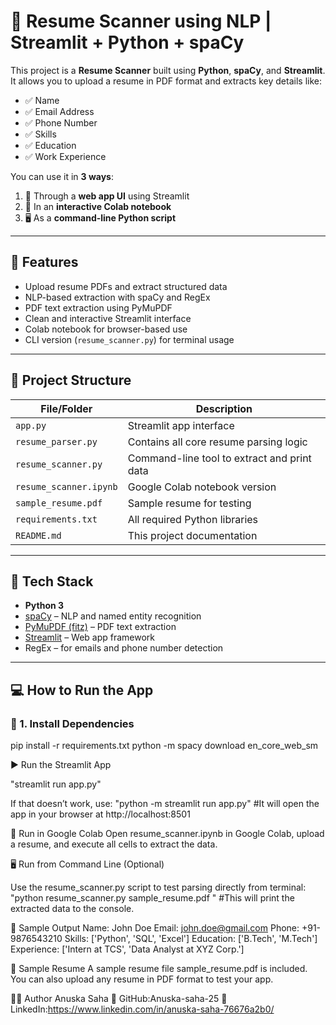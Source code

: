 # 📄 Resume Scanner using NLP | Streamlit + Python + spaCy

This project is a **Resume Scanner** built using **Python**, **spaCy**, and **Streamlit**. It allows you to upload a resume in PDF format and extracts key details like:

- ✅ Name
- ✅ Email Address
- ✅ Phone Number
- ✅ Skills
- ✅ Education
- ✅ Work Experience

You can use it in **3 ways**:
1. 📱 Through a **web app UI** using Streamlit  
2. 📓 In an **interactive Colab notebook**  
3. 🖥️ As a **command-line Python script**

---

## 🚀 Features

- Upload resume PDFs and extract structured data
- NLP-based extraction with spaCy and RegEx
- PDF text extraction using PyMuPDF
- Clean and interactive Streamlit interface
- Colab notebook for browser-based use
- CLI version (`resume_scanner.py`) for terminal usage

---

## 📁 Project Structure

| File/Folder           | Description                                  |
|-----------------------|----------------------------------------------|
| `app.py`              | Streamlit app interface                      |
| `resume_parser.py`    | Contains all core resume parsing logic       |
| `resume_scanner.py`   | Command-line tool to extract and print data  |
| `resume_scanner.ipynb`| Google Colab notebook version                |
| `sample_resume.pdf`   | Sample resume for testing                    |
| `requirements.txt`    | All required Python libraries                |
| `README.md`           | This project documentation                   |

---

## 🧠 Tech Stack

- **Python 3**
- [spaCy](https://spacy.io/) – NLP and named entity recognition
- [PyMuPDF (fitz)](https://pymupdf.readthedocs.io/) – PDF text extraction
- [Streamlit](https://streamlit.io/) – Web app framework
- RegEx – for emails and phone number detection

---

## 💻 How to Run the App

### 🔧 1. Install Dependencies

pip install -r requirements.txt
python -m spacy download en_core_web_sm

▶️ Run the Streamlit App

"streamlit run app.py"

If that doesn’t work, use:
"python -m streamlit run app.py" #It will open the app in your browser at http://localhost:8501


🧪 Run in Google Colab
Open resume_scanner.ipynb in Google Colab, upload a resume, and execute all cells to extract the data.


🖥️ Run from Command Line (Optional)

Use the resume_scanner.py script to test parsing directly from terminal:
"python resume_scanner.py sample_resume.pdf " #This will print the extracted data to the console.

📝 Sample Output
Name: John Doe
Email: john.doe@gmail.com
Phone: +91-9876543210
Skills: ['Python', 'SQL', 'Excel']
Education: ['B.Tech', 'M.Tech']
Experience: ['Intern at TCS', 'Data Analyst at XYZ Corp.']

📄 Sample Resume
A sample resume file sample_resume.pdf is included.
You can also upload any resume in PDF format to test your app.

🙋‍♀️ Author
Anuska Saha
📌 GitHub:Anuska-saha-25 
🔗 LinkedIn:https://www.linkedin.com/in/anuska-saha-76676a2b0/ 
